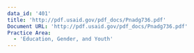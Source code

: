 ```yaml
---
data_id: '401'
title: 'http://pdf.usaid.gov/pdf_docs/Pnadg736.pdf'
Document URL: 'http://pdf.usaid.gov/pdf_docs/Pnadg736.pdf'
Practice Area:
  - 'Education, Gender, and Youth'
---
```

